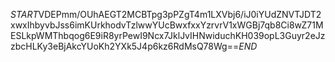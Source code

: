 $START$VDEPmm/OUhAEGT2MCBTpg3pPZgT4m1LXVbj6/iJ0iYUdZNVTJDT2xwxIhbyvbJss6imKUrkhodvTzlwwYUcBwxfxxYzrvrV1xWGBj7qb8Ci8wZ71MESLkpWMThbqog6E9iR8yrPewI9Ncx7JklJvIHNwiduchKH039opL3Guyr2eJzzbcHLKy3eBjAkcYUoKh2YXk5J4p6kz6RdMsQ78Wg==$END$
